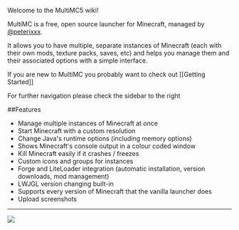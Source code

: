 Welcome to the MultiMC5 wiki!

MultiMC is a free, open source launcher for Minecraft, managed by [@peterixxx](https://twitter.com/peterixxx).

It allows you to have multiple, separate instances of Minecraft (each with their own mods, texture packs, saves, etc) and helps you manage them and their associated options with a simple interface.

If you are new to MultiMC you probably want to check out [[Getting Started]]

For further navigation please check the sidebar to the right

##Features
* Manage multiple instances of Minecraft at once
* Start Minecraft with a custom resolution
* Change Java's runtime options (including memory options)
* Shows Minecraft's console output in a colour coded window
* Kill Minecraft easily if it crashes / freezes
* Custom icons and groups for instances
* Forge and LiteLoader integration (automatic installation, version downloads, mod management)
* LWJGL version changing built-in
* Supports every version of Minecraft that the vanilla launcher does
* Upload screenshots

***

![](http://dethware.org/pics/mmchelp/catbgrnd2.png)